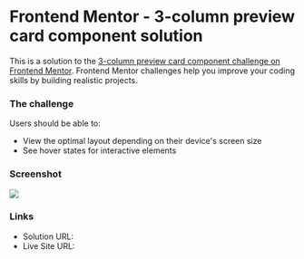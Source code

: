 # Frontend Mentor - 3-column preview card component solution

This is a solution to the [3-column preview card component challenge on Frontend Mentor](https://www.frontendmentor.io/challenges/3column-preview-card-component-pH92eAR2-). Frontend Mentor challenges help you improve your coding skills by building realistic projects.

### The challenge

Users should be able to:

- View the optimal layout depending on their device's screen size
- See hover states for interactive elements

### Screenshot

![](./design/screenshot.jpg)

### Links

- Solution URL: [](https://www.frontendmentor.io/solutions/basic-flex-and-grid-SyljOFNr5)
- Live Site URL: [](https://gabyeager.github.io/Front-End-Mentor-Challenges/Newbie/3-column%20preview%20card%20component)

